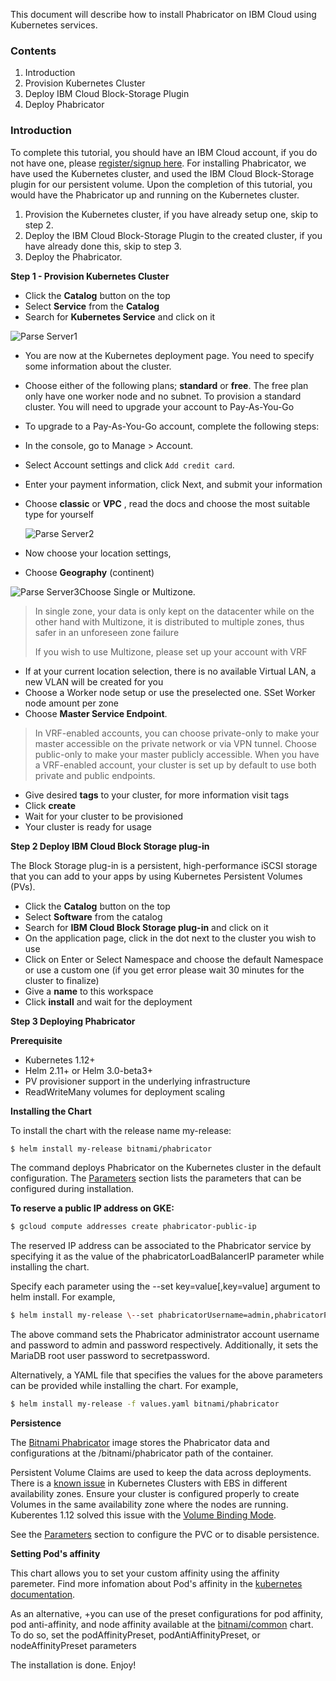 This document will describe how to install Phabricator on IBM Cloud using Kubernetes services.

### **Contents**

1. Introduction
2. Provision Kubernetes Cluster
3. Deploy IBM Cloud Block-Storage Plugin
4. Deploy Phabricator

### **Introduction**

To complete this tutorial, you should have an IBM Cloud account, if you do not have one, please [register/signup here](https://cloud.ibm.com/registration). For installing Phabricator, we have used the Kubernetes cluster, and used the IBM Cloud Block-Storage plugin for our persistent volume. Upon the completion of this tutorial, you would have the Phabricator up and running on the Kubernetes cluster.

1. Provision the Kubernetes cluster, if you have already setup one, skip to step 2.
2. Deploy the IBM Cloud Block-Storage Plugin to the created cluster, if you have already done this, skip to step 3.
3. Deploy the Phabricator.

**Step 1 - Provision Kubernetes Cluster**

- Click the **Catalog** button on the top
- Select **Service** from the **Catalog**
- Search for **Kubernetes Service** and click on it


![Parse Server1](https://user-images.githubusercontent.com/5286796/106688265-c4507e80-65f3-11eb-9dbd-288903ff044a.png)


- You are now at the Kubernetes deployment page. You need to specify some information about the cluster.

- Choose either of the following plans; **standard** or **free**. The free plan only have one worker node and no subnet. To provision a standard cluster. You will need to upgrade your account to Pay-As-You-Go

- To upgrade to a Pay-As-You-Go account, complete the following steps:

- In the console, go to Manage > Account.

- Select Account settings and click `Add credit card`.

- Enter your payment information, click Next, and submit your information

- Choose **classic** or **VPC** , read the docs and choose the most suitable type for yourself

  

  ![Parse Server2](https://user-images.githubusercontent.com/5286796/106688262-c3b7e800-65f3-11eb-8b31-8a3bf0e7e387.png)

  

- Now choose your location settings,

- Choose **Geography** (continent)

  

![Parse Server3](https://user-images.githubusercontent.com/5286796/106688258-c1ee2480-65f3-11eb-9196-112a069239c0.png)Choose Single or Multizone. 

> In single zone, your data is only kept on the datacenter while on the other hand with Multizone, it is distributed to multiple zones, thus safer in an unforeseen zone failure
>
> If you wish to use Multizone, please set up your account with VRF
> 

- If at your current location selection, there is no available Virtual LAN, a new VLAN will be created for you
- Choose a Worker node setup or use the preselected one. SSet Worker node amount per zone
- Choose **Master Service Endpoint**. 

  
> In VRF-enabled accounts, you can choose private-only to make your master accessible on the private network or via VPN tunnel. Choose public-only to make your master publicly accessible. When you have a VRF-enabled account, your cluster is set up by default to use both private and public endpoints.

- Give desired **tags** to your cluster, for more information visit tags
- Click **create**
- Wait for your cluster to be provisioned
- Your cluster is ready for usage

**Step 2 Deploy IBM Cloud Block Storage plug-in**

The Block Storage plug-in is a persistent, high-performance iSCSI storage that you can add to your apps by using Kubernetes Persistent Volumes (PVs).

- Click the **Catalog** button on the top
- Select **Software** from the catalog
- Search for **IBM Cloud Block Storage plug-in** and click on it
- On the application page, click in the dot next to the cluster you wish to use
- Click on Enter or Select Namespace and choose the default Namespace or use a custom one (if you get error please wait 30 minutes for the cluster to finalize)
- Give a **name** to this workspace
- Click **install** and wait for the deployment

**Step 3 Deploying Phabricator**

**Prerequisite**

- Kubernetes 1.12+
- Helm 2.11+ or Helm 3.0-beta3+
- PV provisioner support in the underlying infrastructure
- ReadWriteMany volumes for deployment scaling

**Installing the Chart**

To install the chart with the release name my-release:

```sh
$ helm install my-release bitnami/phabricator
```



The command deploys Phabricator on the Kubernetes cluster in the default configuration. The [Parameters](https://hub.kubeapps.com/#parameters) section lists the parameters that can be configured during installation.

**To reserve a public IP address on GKE:**

```sh
$ gcloud compute addresses create phabricator-public-ip
```

The reserved IP address can be associated to the Phabricator service by specifying it as the value of the phabricatorLoadBalancerIP parameter while installing the chart.

Specify each parameter using the --set key=value[,key=value] argument to helm install. For example,

```sh
$ helm install my-release \--set phabricatorUsername=admin,phabricatorPassword=password,mariadb.mariadbRootPassword=secretpassword \bitnami/phabricator
```

The above command sets the Phabricator administrator account username and password to admin and password respectively. Additionally, it sets the MariaDB root user password to secretpassword.

Alternatively, a YAML file that specifies the values for the above parameters can be provided while installing the chart. For example,

```sh
$ helm install my-release -f values.yaml bitnami/phabricator
```

**Persistence**

The [Bitnami Phabricator](https://github.com/bitnami/bitnami-docker-phabricator) image stores the Phabricator data and configurations at the /bitnami/phabricator path of the container.

Persistent Volume Claims are used to keep the data across deployments. There is a [known issue](https://github.com/kubernetes/kubernetes/issues/39178) in Kubernetes Clusters with EBS in different availability zones. Ensure your cluster is configured properly to create Volumes in the same availability zone where the nodes are running. Kuberentes 1.12 solved this issue with the [Volume Binding Mode](https://kubernetes.io/docs/concepts/storage/storage-classes/#volume-binding-mode).

See the [Parameters](https://cloud.ibm.com/catalog/content/phabricator#parameters) section to configure the PVC or to disable persistence.

**Setting Pod's affinity**

This chart allows you to set your custom affinity using the affinity paremeter. Find more infomation about Pod's affinity in the [kubernetes documentation](https://kubernetes.io/docs/concepts/configuration/assign-pod-node/#affinity-and-anti-affinity).

As an alternative, +you can use of the preset configurations for pod affinity, pod anti-affinity, and node affinity available at the [bitnami/common](https://github.com/bitnami/charts/tree/master/bitnami/common#affinities) chart. To do so, set the podAffinityPreset, podAntiAffinityPreset, or nodeAffinityPreset parameters

The installation is done. Enjoy!
